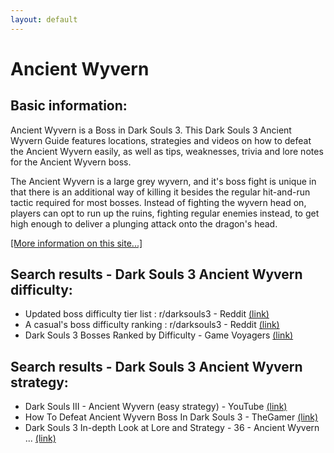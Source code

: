 ```yaml
---
layout: default
---
```

# Ancient Wyvern

## Basic information:
Ancient Wyvern is a Boss in Dark Souls 3. This Dark Souls 3 Ancient Wyvern Guide features locations, strategies and videos on how to defeat the Ancient Wyvern easily, as well as tips, weaknesses, trivia and lore notes for the Ancient Wyvern boss.

The Ancient Wyvern is a large grey wyvern, and it's boss fight is unique in that there is an additional way of killing it besides the regular hit-and-run tactic required for most bosses. Instead of fighting the wyvern head on, players can opt to run up the ruins, fighting regular enemies instead, to get high enough to deliver a plunging attack onto the dragon's head.


[[More information on this site...]](https://darksouls3.wiki.fextralife.com//Ancient+Wyvern)

## Search results - Dark Souls 3 Ancient Wyvern difficulty:
- Updated boss difficulty tier list : r/darksouls3 - Reddit [(link)](https://www.reddit.com/r/darksouls3/comments/fhl7p3/updated_boss_difficulty_tier_list/)
- A casual's boss difficulty ranking : r/darksouls3 - Reddit [(link)](https://www.reddit.com/r/darksouls3/comments/apa2dp/a_casuals_boss_difficulty_ranking/)
- Dark Souls 3 Bosses Ranked by Difficulty - Game Voyagers [(link)](https://gamevoyagers.com/dark-souls-3-bosses-ranked-difficulty/)

## Search results - Dark Souls 3 Ancient Wyvern strategy:
- Dark Souls III - Ancient Wyvern (easy strategy) - YouTube [(link)](https://www.youtube.com/watch?v=rmVdqAKm0aE)
- How To Defeat Ancient Wyvern Boss In Dark Souls 3 - TheGamer [(link)](https://www.thegamer.com/dark-souls-3-ancient-wyvern-location-boss-fight-guide/)
- Dark Souls 3 In-depth Look at Lore and Strategy - 36 - Ancient Wyvern ... [(link)](https://www.youtube.com/watch?v=VPtpi6vMaRM)
